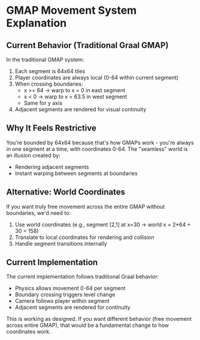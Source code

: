 # GMAP Movement System Explanation

## Current Behavior (Traditional Graal GMAP)

In the traditional GMAP system:
1. Each segment is 64x64 tiles
2. Player coordinates are always local (0-64 within current segment)
3. When crossing boundaries:
   - x >= 64 → warp to x = 0 in east segment
   - x < 0 → warp to x = 63.5 in west segment
   - Same for y axis
4. Adjacent segments are rendered for visual continuity

## Why It Feels Restrictive

You're bounded by 64x64 because that's how GMAPs work - you're always in one segment at a time, with coordinates 0-64. The "seamless" world is an illusion created by:
- Rendering adjacent segments
- Instant warping between segments at boundaries

## Alternative: World Coordinates

If you want truly free movement across the entire GMAP without boundaries, we'd need to:
1. Use world coordinates (e.g., segment [2,1] at x=30 → world x = 2*64 + 30 = 158)
2. Translate to local coordinates for rendering and collision
3. Handle segment transitions internally

## Current Implementation

The current implementation follows traditional Graal behavior:
- Physics allows movement 0-64 per segment
- Boundary crossing triggers level change
- Camera follows player within segment
- Adjacent segments are rendered for continuity

This is working as designed. If you want different behavior (free movement across entire GMAP), that would be a fundamental change to how coordinates work.